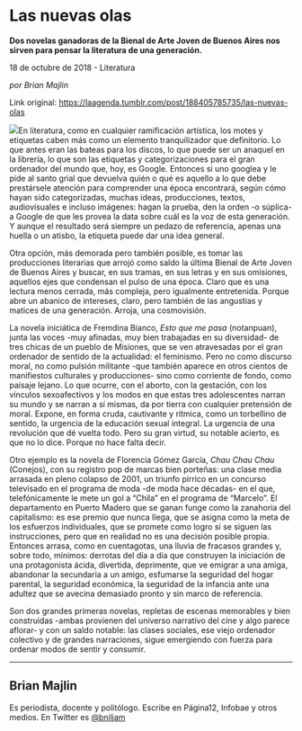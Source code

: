 # Las nuevas olas

**Dos novelas ganadoras de la Bienal de Arte Joven de Buenos Aires nos sirven para pensar la literatura de una generación.**

18 de octubre de 2018 - Literatura

_por Brian Majlin_

Link original: https://laagenda.tumblr.com/post/188405785735/las-nuevas-olas

![](https://64.media.tumblr.com/77bb02b523b24356732044769bc3ceac/0546da00caa893ed-a7/s500x750/85a0e1dcce8543d86c551f0fe116cd59b28441bb.jpg)En literatura, como en cualquier ramificación artística, los motes y etiquetas caben más como un elemento tranquilizador que definitorio. Lo que antes eran las bateas para los discos, lo que puede ser un anaquel en la librería, lo que son las etiquetas y categorizaciones para el gran ordenador del mundo que, hoy, es Google. Entonces si uno googlea y le pide al santo grial que devuelva quién o qué es aquello a lo que debe prestársele atención para comprender una época encontrará, según cómo hayan sido categorizadas, muchas ideas, producciones, textos, audiovisuales e incluso imágenes: hagan la prueba, den la orden -o súplica- a Google de que les provea la data sobre cuál es la voz de esta generación. Y aunque el resultado será siempre un pedazo de referencia, apenas una huella o un atisbo, la etiqueta puede dar una idea general.


Otra opción, más demorada pero también posible, es tomar las producciones literarias que arrojó como saldo la última Bienal de Arte Joven de Buenos Aires y buscar, en sus tramas, en sus letras y en sus omisiones, aquellos ejes que condensan el pulso de una época. Claro que es una lectura menos cerrada, más compleja, pero igualmente entretenida. Porque abre un abanico de intereses, claro, pero también de las angustias y matices de una generación. Arroja, una cosmovisión.


La novela iniciática de Fremdina Bianco, *Esto que me pasa* (notanpuan), junta las voces -muy afinadas, muy bien trabajadas en su diversidad- de tres chicas de un pueblo de Misiones, que se ven atravesadas por el gran ordenador de sentido de la actualidad: el feminismo. Pero no como discurso moral, no como pulsión militante -que también aparece en otros cientos de manifiestos culturales y producciones- sino como corriente de fondo, como paisaje lejano. Lo que ocurre, con el aborto, con la gestación, con los vínculos sexoafectivos y los modos en que estas tres adolescentes narran su mundo y se narran a sí mismas, da por tierra con cualquier pretensión de moral. Expone, en forma cruda, cautivante y rítmica, como un torbellino de sentido, la urgencia de la educación sexual integral. La urgencia de una revolución que dé vuelta todo. Pero su gran virtud, su notable acierto, es que no lo dice. Porque no hace falta decir. 


Otro ejemplo es la novela de Florencia Gómez García, *Chau Chau Chau* (Conejos), con su registro pop de marcas bien porteñas: una clase media arrasada en pleno colapso de 2001, un triunfo pírrico en un concurso televisado en el programa de moda -de moda hace décadas- en el que, telefónicamente le mete un gol a “Chila” en el programa de “Marcelo”. El departamento en Puerto Madero que se ganan funge como la zanahoria del capitalismo: es ese premio que nunca llega, que se asigna como la meta de los esfuerzos individuales, que se promete como logro si se siguen las instrucciones, pero que en realidad no es una decisión posible propia. Entonces arrasa, como en cuentagotas, una lluvia de fracasos grandes y, sobre todo, mínimos: derrotas del día a día que construyen la iniciación de una protagonista ácida, divertida, deprimente, que ve emigrar a una amiga, abandonar la secundaria a un amigo, esfumarse la seguridad del hogar parental, la seguridad económica, la seguridad de la infancia ante una adultez que se avecina demasiado pronto y sin marco de referencia. 


Son dos grandes primeras novelas, repletas de escenas memorables y bien construidas -ambas provienen del universo narrativo del cine y algo parece aflorar- y con un saldo notable: las clases sociales, ese viejo ordenador colectivo y de grandes narraciones, sigue emergiendo con fuerza para ordenar modos de sentir y consumir. 


  




---

 Brian Majlin
-------------

 Es periodista, docente y politólogo. Escribe en Página12, Infobae y otros medios. En Twitter es [@bniljam](https://twitter.com/bniljam) 

